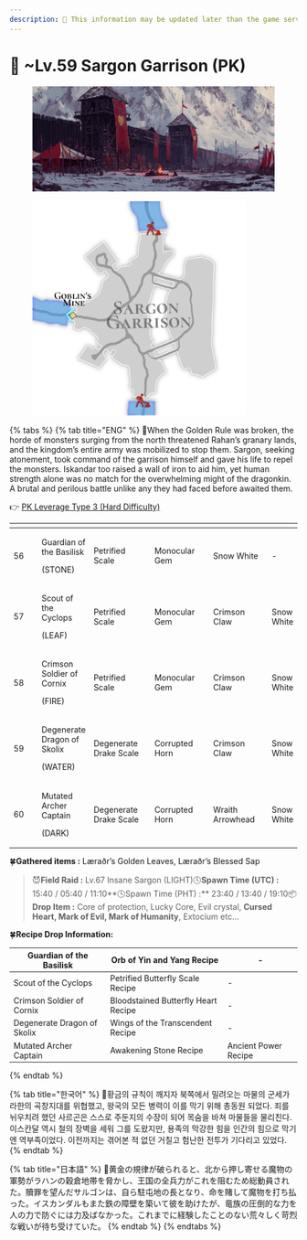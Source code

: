 ```yaml
---
description: 🛑 This information may be updated later than the game server data.
---
```


# 🌋 \~Lv.59 Sargon Garrison (PK)

<figure><img src="../../.gitbook/assets/map008_B.png" alt=""><figcaption></figcaption></figure>

<figure><img src="../../.gitbook/assets/Map_M8.png" alt="" width="375"><figcaption></figcaption></figure>

{% tabs %}
{% tab title="ENG" %}
📒When the Golden Rule was broken, the horde of monsters surging from the north threatened Rahan’s granary lands, and the kingdom’s entire army was mobilized to stop them. Sargon, seeking atonement, took command of the garrison himself and gave his life to repel the monsters. Iskandar too raised a wall of iron to aid him, yet human strength alone was no match for the overwhelming might of the dragonkin. A brutal and perilous battle unlike any they had faced before awaited them.

👉 [PK Leverage Type 3 (Hard Difficulty)](https://app.gitbook.com/o/V5Jg2dsXws3Kv6MsJo91/s/koBEJEqnxv6otqQj6uFt/system/pk/pk-leverage-bonus/bonus-chart#pk-leverage-3)​

<table data-header-hidden><thead><tr><th width="68.9090576171875"></th><th></th><th width="123.45458984375"></th><th width="126.181884765625"></th><th width="119.818115234375"></th><th></th></tr></thead><tbody><tr><td>56</td><td><p>Guardian of the Basilisk</p><p>(STONE)</p></td><td>Petrified Scale</td><td>Monocular Gem</td><td>Snow White</td><td>-</td></tr><tr><td>57</td><td><p>Scout of the Cyclops</p><p>(LEAF)</p></td><td>Petrified Scale</td><td>Monocular Gem</td><td>Crimson Claw</td><td>Snow White</td></tr><tr><td>58</td><td><p>Crimson Soldier of Cornix</p><p>(FIRE)</p></td><td>Petrified Scale</td><td>Monocular Gem</td><td>Crimson Claw</td><td>Snow White</td></tr><tr><td>59</td><td><p>Degenerate Dragon of Skolix</p><p>(WATER)</p></td><td>Degenerate Drake Scale</td><td>Corrupted Horn</td><td>Crimson Claw</td><td>Snow White</td></tr><tr><td>60</td><td><p>Mutated Archer Captain</p><p>(DARK)</p></td><td>Degenerate Drake Scale</td><td>Corrupted Horn</td><td>Wraith Arrowhead</td><td>Snow White</td></tr></tbody></table>

🍀**Gathered items :** Læraðr’s Golden Leaves, Læraðr’s Blessed Sap

> 😈**Field Raid :** Lv.67 Insane Sargon (LIGHT)🕓**Spawn Time (UTC) :** 15:40 / 05:40 / 11:10**🕓Spawn Time (PHT) :** 23:40 / 13:40 / 19:10📦**Drop Item :** Core of protection, Lucky Core, Evil crystal, **Cursed Heart, Mark of Evil, Mark of Humanity**, Extocium etc…

🍀**Recipe Drop Information:**

| Guardian of the Basilisk    | Orb of Yin and Yang Recipe          | -                    |
| --------------------------- | ----------------------------------- | -------------------- |
| Scout of the Cyclops        | Petrified Butterfly Scale Recipe    | -                    |
| Crimson Soldier of Cornix   | Bloodstained Butterfly Heart Recipe | -                    |
| Degenerate Dragon of Skolix | Wings of the Transcendent Recipe    | -                    |
| Mutated Archer Captain      | Awakening Stone Recipe              | Ancient Power Recipe |
{% endtab %}

{% tab title="한국어" %}
📒황금의 규칙이 깨지자 북쪽에서 밀려오는 마물의 군세가 라한의 곡창지대를 위협했고, 왕국의 모든 병력이 이를 막기 위해 총동원 되었다. 죄를 뉘우치려 했던 사르곤은 스스로 주둔지의 수장이 되어 목숨을 바쳐 마물들을 물리친다. 이스칸달 역시 철의 장벽을 세워 그를 도왔지만, 용족의 막강한 힘을 인간의 힘으로 막기엔 역부족이었다. 이전까지는 겪어본 적 없던 거칠고 험난한 전투가 기다리고 있었다.
{% endtab %}

{% tab title="日本語" %}
📒黄金の規律が破られると、北から押し寄せる魔物の軍勢がラハンの穀倉地帯を脅かし、王国の全兵力がこれを阻むため総動員された。贖罪を望んだサルゴンは、自ら駐屯地の長となり、命を賭して魔物を打ち払った。イスカンダルもまた鉄の障壁を築いて彼を助けたが、竜族の圧倒的な力を人の力で防ぐには力及ばなかった。これまでに経験したことのない荒々しく苛烈な戦いが待ち受けていた。
{% endtab %}
{% endtabs %}
